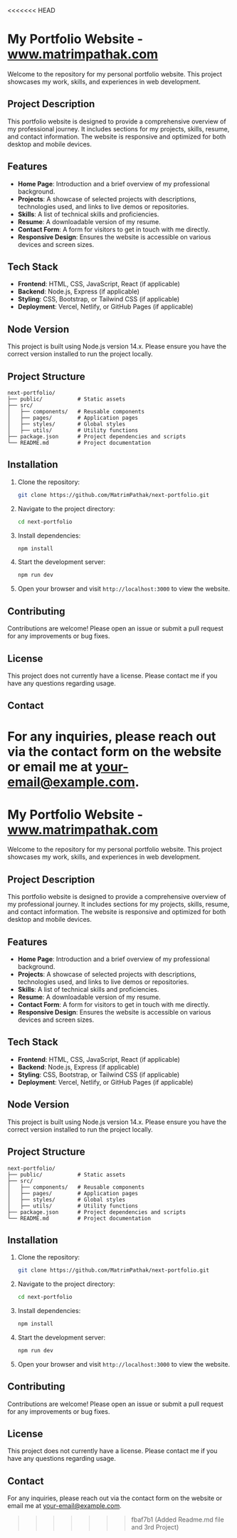 <<<<<<< HEAD
# My Portfolio Website - www.matrimpathak.com

Welcome to the repository for my personal portfolio website. This project showcases my work, skills, and experiences in web development.

## Project Description

This portfolio website is designed to provide a comprehensive overview of my professional journey. It includes sections for my projects, skills, resume, and contact information. The website is responsive and optimized for both desktop and mobile devices.

## Features

- **Home Page**: Introduction and a brief overview of my professional background.
- **Projects**: A showcase of selected projects with descriptions, technologies used, and links to live demos or repositories.
- **Skills**: A list of technical skills and proficiencies.
- **Resume**: A downloadable version of my resume.
- **Contact Form**: A form for visitors to get in touch with me directly.
- **Responsive Design**: Ensures the website is accessible on various devices and screen sizes.

## Tech Stack

- **Frontend**: HTML, CSS, JavaScript, React (if applicable)
- **Backend**: Node.js, Express (if applicable)
- **Styling**: CSS, Bootstrap, or Tailwind CSS (if applicable)
- **Deployment**: Vercel, Netlify, or GitHub Pages (if applicable)

## Node Version

This project is built using Node.js version 14.x. Please ensure you have the correct version installed to run the project locally.

## Project Structure

```
next-portfolio/
├── public/           # Static assets
├── src/
│   ├── components/   # Reusable components
│   ├── pages/        # Application pages
│   ├── styles/       # Global styles
│   ├── utils/        # Utility functions
├── package.json      # Project dependencies and scripts
└── README.md         # Project documentation
```

## Installation

1. Clone the repository:
   ```bash
   git clone https://github.com/MatrimPathak/next-portfolio.git
   ```

2. Navigate to the project directory:
   ```bash
   cd next-portfolio
   ```

3. Install dependencies:
   ```bash
   npm install
   ```

4. Start the development server:
   ```bash
   npm run dev
   ```

5. Open your browser and visit `http://localhost:3000` to view the website.

## Contributing

Contributions are welcome! Please open an issue or submit a pull request for any improvements or bug fixes.

## License

This project does not currently have a license. Please contact me if you have any questions regarding usage.

## Contact

For any inquiries, please reach out via the contact form on the website or email me at [your-email@example.com](mailto:your-email@example.com).
=======
# My Portfolio Website - www.matrimpathak.com

Welcome to the repository for my personal portfolio website. This project showcases my work, skills, and experiences in web development.

## Project Description

This portfolio website is designed to provide a comprehensive overview of my professional journey. It includes sections for my projects, skills, resume, and contact information. The website is responsive and optimized for both desktop and mobile devices.

## Features

- **Home Page**: Introduction and a brief overview of my professional background.
- **Projects**: A showcase of selected projects with descriptions, technologies used, and links to live demos or repositories.
- **Skills**: A list of technical skills and proficiencies.
- **Resume**: A downloadable version of my resume.
- **Contact Form**: A form for visitors to get in touch with me directly.
- **Responsive Design**: Ensures the website is accessible on various devices and screen sizes.

## Tech Stack

- **Frontend**: HTML, CSS, JavaScript, React (if applicable)
- **Backend**: Node.js, Express (if applicable)
- **Styling**: CSS, Bootstrap, or Tailwind CSS (if applicable)
- **Deployment**: Vercel, Netlify, or GitHub Pages (if applicable)

## Node Version

This project is built using Node.js version 14.x. Please ensure you have the correct version installed to run the project locally.

## Project Structure

```
next-portfolio/
├── public/           # Static assets
├── src/
│   ├── components/   # Reusable components
│   ├── pages/        # Application pages
│   ├── styles/       # Global styles
│   ├── utils/        # Utility functions
├── package.json      # Project dependencies and scripts
└── README.md         # Project documentation
```

## Installation

1. Clone the repository:
   ```bash
   git clone https://github.com/MatrimPathak/next-portfolio.git
   ```

2. Navigate to the project directory:
   ```bash
   cd next-portfolio
   ```

3. Install dependencies:
   ```bash
   npm install
   ```

4. Start the development server:
   ```bash
   npm run dev
   ```

5. Open your browser and visit `http://localhost:3000` to view the website.

## Contributing

Contributions are welcome! Please open an issue or submit a pull request for any improvements or bug fixes.

## License

This project does not currently have a license. Please contact me if you have any questions regarding usage.

## Contact

For any inquiries, please reach out via the contact form on the website or email me at [your-email@example.com](mailto:your-email@example.com).
>>>>>>> fbaf7b1 (Added Readme.md file and 3rd Project)
